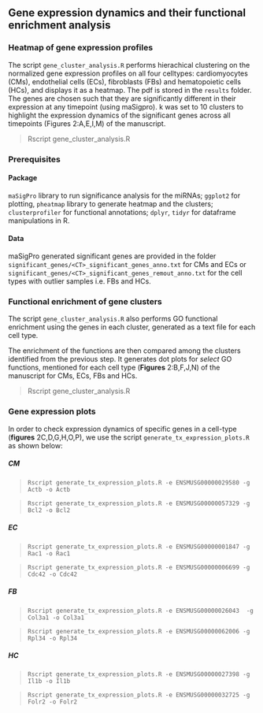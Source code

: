 ## Gene expression dynamics and their functional enrichment analysis

### Heatmap of gene expression profiles

The script `gene_cluster_analysis.R` performs hierachical clustering on the normalized gene expression profiles on all four celltypes: cardiomyocytes (CMs), endothelial cells (ECs), fibroblasts (FBs) and hematopoietic cells (HCs), and displays it as a heatmap. The pdf is stored in the `results` folder. The genes are chosen such that they are significantly different in their expression at any timepoint (using maSigpro). k was set to 10 clusters to highlight the expression dynamics of the significant genes across all timepoints (Figures 2:A,E,I,M) of the manuscript.

> Rscript gene_cluster_analysis.R


### Prerequisites


#### Package

`maSigPro` library to run significance analysis for the miRNAs; `ggplot2` for plotting, `pheatmap` library to generate heatmap and the clusters; `clusterprofiler` for functional annotations; `dplyr`, `tidyr` for dataframe manipulations in R.

#### Data

maSigPro generated significant genes are provided in the folder `significant_genes/<CT>_significant_genes_anno.txt` for CMs and ECs or `significant_genes/<CT>_significant_genes_remout_anno.txt` for the cell types with outlier samples i.e. FBs and HCs.


### Functional enrichment of gene clusters

The script `gene_cluster_analysis.R` also performs GO functional enrichment using the genes in each cluster, generated as a text file for each cell type.

The enrichment of the functions are then compared among the clusters identified from the previous step. It generates dot plots for *select* GO functions, mentioned for each cell type (**Figures** 2:B,F,J,N) of the manuscript for CMs, ECs, FBs and HCs.

> Rscript gene_cluster_analysis.R

### Gene expression plots 

In order to check expression dynamics of specific genes in a cell-type (**figures** 2C,D,G,H,O,P), we use the script `generate_tx_expression_plots.R` as shown below:

##### CM
>`Rscript generate_tx_expression_plots.R -e ENSMUSG00000029580 -g Actb -o Actb`

>`Rscript generate_tx_expression_plots.R -e ENSMUSG00000057329 -g Bcl2 -o Bcl2`

##### EC
>`Rscript generate_tx_expression_plots.R -e ENSMUSG00000001847 -g Rac1 -o Rac1`

>`Rscript generate_tx_expression_plots.R -e ENSMUSG00000006699 -g Cdc42 -o Cdc42`

##### FB
>`Rscript generate_tx_expression_plots.R -e ENSMUSG00000026043  -g Col3a1 -o Col3a1` 

>`Rscript generate_tx_expression_plots.R -e ENSMUSG00000062006 -g Rpl34 -o Rpl34`

##### HC
>`Rscript generate_tx_expression_plots.R -e ENSMUSG00000027398 -g Il1b -o Il1b`

>`Rscript generate_tx_expression_plots.R -e ENSMUSG00000032725 -g Folr2 -o Folr2`

